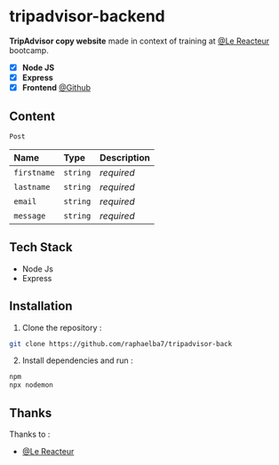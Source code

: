 # tripadvisor-backend

**TripAdvisor copy website** made in context of training at [@Le Reacteur](https://github.com/lereacteur) bootcamp.

- [x] **Node JS**
- [x] **Express**
- [x] **Frontend** [@Github](https://github.com/raphaelba7/tripadvisor-frontend)

## Content

```http
Post

```

| Name        | Type     | Description |
| :---------- | :------- | :---------- |
| `firstname` | `string` | _required_  |
| `lastname`  | `string` | _required_  |
| `email`     | `string` | _required_  |
| `message`   | `string` | _required_  |

## Tech Stack

- Node Js
- Express

## Installation

1. Clone the repository :

```bash
git clone https://github.com/raphaelba7/tripadvisor-back
```

2. Install dependencies and run :

```bash
npm
npx nodemon
```

## Thanks

Thanks to :

- [@Le Reacteur](https://github.com/lereacteur)
